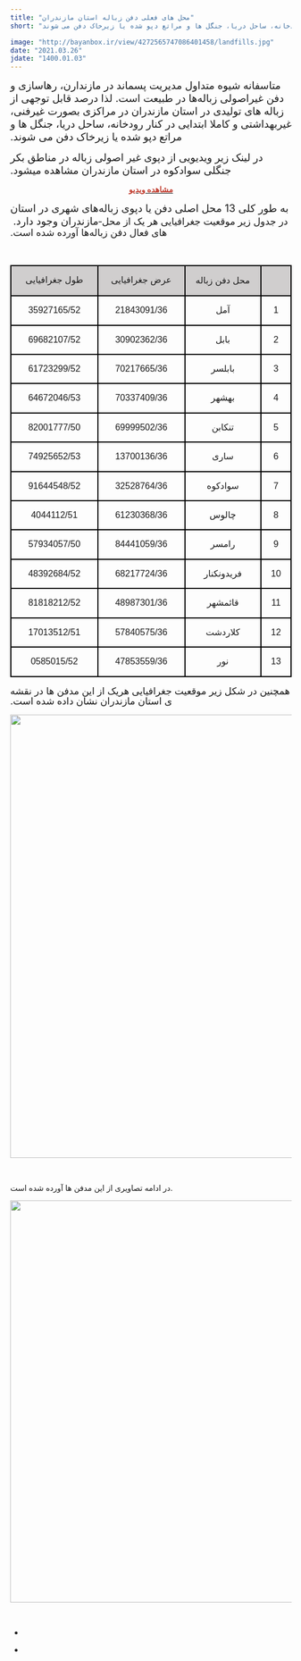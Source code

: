 ```yaml
---
title: "محل های فعلی دفن زباله استان مازندران"
short: "متاسفانه شیوه متداول مدیریت پسماند در مازندارن، رهاسازی و دفن غیراصولی زباله‌ها در طبیعت است. لذا درصد قابل توجهی از زباله ­های تولیدی در استان مازندران در مراکزی بصورت غیرفنی، غیربهداشتی و کاملا ابتدایی در کنار رودخانه، ساحل دریا، جنگل ­ها و مراتع دپو شده یا زیرخاک دفن می ­شوند."

image: "http://bayanbox.ir/view/4272565747086401458/landfills.jpg"
date: "2021.03.26"
jdate: "1400.01.03"
---
```


<div class="post">
<div class="body align"><div class="cnt">
<p><span lang="AR-SA" dir="RTL" style="font-size:14.0pt"><span style=" ">متاسفانه شیوه متداول مدیریت پسماند در مازندارن، رهاسازی و دفن غیراصولی زباله‌ها در طبیعت است. لذا درصد قابل توجهی از زباله ­های تولیدی در استان مازندران در مراکزی بصورت غیرفنی، غیربهداشتی و کاملا ابتدایی در کنار رودخانه، ساحل دریا، جنگل ­ها و مراتع دپو شده یا زیرخاک دفن می ­شوند.</span></span></p>
<p><span lang="AR-SA" dir="RTL" style="font-size:14.0pt"><span style=" ">در لینک زیر ویدیویی از دپوی غیر اصولی زباله در مناطق بکر جنگلی سوادکوه در استان مازندران مشاهده میشود. </span></span></p>
<p style="text-align: center;"><strong><a href="https://as1.cdn.asset.aparat.com/aparat-video/19c4e5f43d3b986f20ee835af6c56dde23477437-360p.mp4"><span style="color:#c0392b;">مشاهده ویدیو</span></a></strong></p>
<p><span lang="AR-SA" dir="RTL" style="font-size:14.0pt"><span style=" ">به طور کلی 13 محل اصلی دفن یا دپوی زباله‌های شهری در استان مازندران وجود دارد.&nbsp;</span></span><span lang="FA" dir="RTL" style="font-size:13.0pt"><span style="line-height:107%"><span style=" ">در جدول زیر موقعیت جغرافیایی هر یک از محل­ های فعال دفن زباله‌ها آورده شده است.</span></span></span></p>
<p><span lang="FA" dir="RTL" style="font-size:13.0pt"><span style="line-height:107%"><span style=" ">&nbsp;</span></span></span></p>
<table class="MsoTableGrid" dir="rtl" style="border-collapse:collapse; border:none" align="center"><tbody>
<tr>
<td valign="top" style="border-bottom:2px solid black; width:39px; padding:0cm 7px 0cm 7px; height:18px; background-color:#d0cece; border-top:2px solid black; border-right:2px solid black; border-left:2px solid black"><p align="center" dir="RTL" style="text-align:center">&nbsp;</p></td>
<td style="border-bottom:2px solid black; width:123px; padding:0cm 7px 0cm 7px; height:18px; background-color:#d0cece; border-top:2px solid black; border-right:none; border-left:2px solid black"><p align="center" dir="RTL" style="text-align:center"><span style="font-size:11pt"><span style="line-height:115%"><span style="direction:rtl"><span style="unicode-bidi:embed"><span style="font-family:Calibri,sans-serif"><span lang="FA" style="font-size:12.0pt"><span style="line-height:115%"><span style=" ">محل دفن زباله</span></span></span></span></span></span></span></span></p></td>
<td valign="top" style="border-bottom:2px solid black; width:142px; padding:0cm 7px 0cm 7px; height:18px; background-color:#d0cece; border-top:2px solid black; border-right:none; border-left:2px solid black"><p align="center" dir="RTL" style="text-align:center"><span style="font-size:11pt"><span style="line-height:115%"><span style="direction:rtl"><span style="unicode-bidi:embed"><span style="font-family:Calibri,sans-serif"><span lang="FA" style="font-size:12.0pt"><span style="line-height:115%"><span style=" ">عرض جغرافیایی</span></span></span></span></span></span></span></span></p></td>
<td valign="top" style="border-bottom:2px solid black; width:142px; padding:0cm 7px 0cm 7px; height:18px; background-color:#d0cece; border-top:2px solid black; border-right:none; border-left:2px solid black"><p align="center" dir="RTL" style="text-align:center"><span style="font-size:11pt"><span style="line-height:115%"><span style="direction:rtl"><span style="unicode-bidi:embed"><span style="font-family:Calibri,sans-serif"><span lang="FA" style="font-size:12.0pt"><span style="line-height:115%"><span style=" ">طول جغرافیایی</span></span></span></span></span></span></span></span></p></td>
</tr>
<tr>
<td valign="top" style="border-bottom:2px solid black; width:39px; padding:0cm 7px 0cm 7px; height:18px; border-top:none; border-right:2px solid black; border-left:2px solid black"><p align="center" dir="RTL" style="text-align:center"><span style="font-size:11pt"><span style="line-height:115%"><span style="direction:rtl"><span style="unicode-bidi:embed"><span style="font-family:Calibri,sans-serif"><span lang="FA" style="font-size:12.0pt"><span style="line-height:115%"><span style=" ">1</span></span></span></span></span></span></span></span></p></td>
<td style="border-bottom:2px solid black; width:123px; padding:0cm 7px 0cm 7px; height:18px; border-top:none; border-right:none; border-left:2px solid black"><p align="center" dir="RTL" style="text-align:center"><span style="font-size:11pt"><span style="line-height:115%"><span style="direction:rtl"><span style="unicode-bidi:embed"><span style="font-family:Calibri,sans-serif"><span lang="FA" style="font-size:12.0pt"><span style="line-height:115%"><span style=" ">آمل</span></span></span></span></span></span></span></span></p></td>
<td valign="top" style="border-bottom:2px solid black; width:142px; padding:0cm 7px 0cm 7px; height:18px; border-top:none; border-right:none; border-left:2px solid black"><p align="center" dir="RTL" style="text-align:center"><span style="font-size:11pt"><span style="line-height:115%"><span style="direction:rtl"><span style="unicode-bidi:embed"><span style="font-family:Calibri,sans-serif"><span lang="FA" style="font-size:12.0pt"><span style="line-height:115%"><span style=" ">21843091/36</span></span></span></span></span></span></span></span></p></td>
<td valign="top" style="border-bottom:2px solid black; width:142px; padding:0cm 7px 0cm 7px; height:18px; border-top:none; border-right:none; border-left:2px solid black"><p align="center" dir="RTL" style="text-align:center"><span style="font-size:11pt"><span style="line-height:115%"><span style="direction:rtl"><span style="unicode-bidi:embed"><span style="font-family:Calibri,sans-serif"><span lang="FA" style="font-size:12.0pt"><span style="line-height:115%"><span style=" ">35927165/52</span></span></span></span></span></span></span></span></p></td>
</tr>
<tr>
<td valign="top" style="border-bottom:2px solid black; width:39px; padding:0cm 7px 0cm 7px; height:18px; border-top:none; border-right:2px solid black; border-left:2px solid black"><p align="center" dir="RTL" style="text-align:center"><span style="font-size:11pt"><span style="line-height:115%"><span style="direction:rtl"><span style="unicode-bidi:embed"><span style="font-family:Calibri,sans-serif"><span lang="FA" style="font-size:12.0pt"><span style="line-height:115%"><span style=" ">2</span></span></span></span></span></span></span></span></p></td>
<td style="border-bottom:2px solid black; width:123px; padding:0cm 7px 0cm 7px; height:18px; border-top:none; border-right:none; border-left:2px solid black"><p align="center" dir="RTL" style="text-align:center"><span style="font-size:11pt"><span style="line-height:115%"><span style="direction:rtl"><span style="unicode-bidi:embed"><span style="font-family:Calibri,sans-serif"><span lang="FA" style="font-size:12.0pt"><span style="line-height:115%"><span style=" ">بابل</span></span></span></span></span></span></span></span></p></td>
<td valign="top" style="border-bottom:2px solid black; width:142px; padding:0cm 7px 0cm 7px; height:18px; border-top:none; border-right:none; border-left:2px solid black"><p align="center" dir="RTL" style="text-align:center"><span style="font-size:11pt"><span style="line-height:115%"><span style="direction:rtl"><span style="unicode-bidi:embed"><span style="font-family:Calibri,sans-serif"><span lang="FA" style="font-size:12.0pt"><span style="line-height:115%"><span style=" ">30902362/36</span></span></span></span></span></span></span></span></p></td>
<td valign="top" style="border-bottom:2px solid black; width:142px; padding:0cm 7px 0cm 7px; height:18px; border-top:none; border-right:none; border-left:2px solid black"><p align="center" dir="RTL" style="text-align:center"><span style="font-size:11pt"><span style="line-height:115%"><span style="direction:rtl"><span style="unicode-bidi:embed"><span style="font-family:Calibri,sans-serif"><span lang="FA" style="font-size:12.0pt"><span style="line-height:115%"><span style=" ">69682107/52</span></span></span></span></span></span></span></span></p></td>
</tr>
<tr>
<td valign="top" style="border-bottom:2px solid black; width:39px; padding:0cm 7px 0cm 7px; height:18px; border-top:none; border-right:2px solid black; border-left:2px solid black"><p align="center" dir="RTL" style="text-align:center"><span style="font-size:11pt"><span style="line-height:115%"><span style="direction:rtl"><span style="unicode-bidi:embed"><span style="font-family:Calibri,sans-serif"><span lang="FA" style="font-size:12.0pt"><span style="line-height:115%"><span style=" ">3</span></span></span></span></span></span></span></span></p></td>
<td style="border-bottom:2px solid black; width:123px; padding:0cm 7px 0cm 7px; height:18px; border-top:none; border-right:none; border-left:2px solid black"><p align="center" dir="RTL" style="text-align:center"><span style="font-size:11pt"><span style="line-height:115%"><span style="direction:rtl"><span style="unicode-bidi:embed"><span style="font-family:Calibri,sans-serif"><span lang="FA" style="font-size:12.0pt"><span style="line-height:115%"><span style=" ">بابلسر</span></span></span></span></span></span></span></span></p></td>
<td style="border-bottom:2px solid black; width:142px; padding:0cm 7px 0cm 7px; height:18px; border-top:none; border-right:none; border-left:2px solid black"><p align="center" dir="RTL" style="text-align:center"><span style="font-size:11pt"><span style="line-height:115%"><span style="direction:rtl"><span style="unicode-bidi:embed"><span style="font-family:Calibri,sans-serif"><span lang="FA" style="font-size:12.0pt"><span style="line-height:115%"><span style=" ">70217665/36</span></span></span></span></span></span></span></span></p></td>
<td style="border-bottom:2px solid black; width:142px; padding:0cm 7px 0cm 7px; height:18px; border-top:none; border-right:none; border-left:2px solid black"><p align="center" dir="RTL" style="text-align:center"><span style="font-size:11pt"><span style="line-height:115%"><span style="direction:rtl"><span style="unicode-bidi:embed"><span style="font-family:Calibri,sans-serif"><span lang="FA" style="font-size:12.0pt"><span style="line-height:115%"><span style=" ">61723299/52</span></span></span></span></span></span></span></span></p></td>
</tr>
<tr>
<td valign="top" style="border-bottom:2px solid black; width:39px; padding:0cm 7px 0cm 7px; height:18px; border-top:none; border-right:2px solid black; border-left:2px solid black"><p align="center" dir="RTL" style="text-align:center"><span style="font-size:11pt"><span style="line-height:115%"><span style="direction:rtl"><span style="unicode-bidi:embed"><span style="font-family:Calibri,sans-serif"><span lang="FA" style="font-size:12.0pt"><span style="line-height:115%"><span style=" ">4</span></span></span></span></span></span></span></span></p></td>
<td style="border-bottom:2px solid black; width:123px; padding:0cm 7px 0cm 7px; height:18px; border-top:none; border-right:none; border-left:2px solid black"><p align="center" dir="RTL" style="text-align:center"><span style="font-size:11pt"><span style="line-height:115%"><span style="direction:rtl"><span style="unicode-bidi:embed"><span style="font-family:Calibri,sans-serif"><span lang="FA" style="font-size:12.0pt"><span style="line-height:115%"><span style=" ">بهشهر</span></span></span></span></span></span></span></span></p></td>
<td valign="top" style="border-bottom:2px solid black; width:142px; padding:0cm 7px 0cm 7px; height:18px; border-top:none; border-right:none; border-left:2px solid black"><p align="center" dir="RTL" style="text-align:center"><span style="font-size:11pt"><span style="line-height:115%"><span style="direction:rtl"><span style="unicode-bidi:embed"><span style="font-family:Calibri,sans-serif"><span lang="FA" style="font-size:12.0pt"><span style="line-height:115%"><span style=" ">70337409/36</span></span></span></span></span></span></span></span></p></td>
<td valign="top" style="border-bottom:2px solid black; width:142px; padding:0cm 7px 0cm 7px; height:18px; border-top:none; border-right:none; border-left:2px solid black"><p align="center" dir="RTL" style="text-align:center"><span style="font-size:11pt"><span style="line-height:115%"><span style="direction:rtl"><span style="unicode-bidi:embed"><span style="font-family:Calibri,sans-serif"><span lang="FA" style="font-size:12.0pt"><span style="line-height:115%"><span style=" ">64672046/53</span></span></span></span></span></span></span></span></p></td>
</tr>
<tr>
<td valign="top" style="border-bottom:2px solid black; width:39px; padding:0cm 7px 0cm 7px; height:18px; border-top:none; border-right:2px solid black; border-left:2px solid black"><p align="center" dir="RTL" style="text-align:center"><span style="font-size:11pt"><span style="line-height:115%"><span style="direction:rtl"><span style="unicode-bidi:embed"><span style="font-family:Calibri,sans-serif"><span lang="FA" style="font-size:12.0pt"><span style="line-height:115%"><span style=" ">5</span></span></span></span></span></span></span></span></p></td>
<td style="border-bottom:2px solid black; width:123px; padding:0cm 7px 0cm 7px; height:18px; border-top:none; border-right:none; border-left:2px solid black"><p align="center" dir="RTL" style="text-align:center"><span style="font-size:11pt"><span style="line-height:115%"><span style="direction:rtl"><span style="unicode-bidi:embed"><span style="font-family:Calibri,sans-serif"><span lang="FA" style="font-size:12.0pt"><span style="line-height:115%"><span style=" ">تنکابن</span></span></span></span></span></span></span></span></p></td>
<td valign="top" style="border-bottom:2px solid black; width:142px; padding:0cm 7px 0cm 7px; height:18px; border-top:none; border-right:none; border-left:2px solid black"><p align="center" dir="RTL" style="text-align:center"><span style="font-size:11pt"><span style="line-height:115%"><span style="direction:rtl"><span style="unicode-bidi:embed"><span style="font-family:Calibri,sans-serif"><span lang="FA" style="font-size:12.0pt"><span style="line-height:115%"><span style=" ">69999502/36</span></span></span></span></span></span></span></span></p></td>
<td valign="top" style="border-bottom:2px solid black; width:142px; padding:0cm 7px 0cm 7px; height:18px; border-top:none; border-right:none; border-left:2px solid black"><p align="center" dir="RTL" style="text-align:center"><span style="font-size:11pt"><span style="line-height:115%"><span style="direction:rtl"><span style="unicode-bidi:embed"><span style="font-family:Calibri,sans-serif"><span lang="FA" style="font-size:12.0pt"><span style="line-height:115%"><span style=" ">82001777/50</span></span></span></span></span></span></span></span></p></td>
</tr>
<tr>
<td valign="top" style="border-bottom:2px solid black; width:39px; padding:0cm 7px 0cm 7px; height:18px; border-top:none; border-right:2px solid black; border-left:2px solid black"><p align="center" dir="RTL" style="text-align:center"><span style="font-size:11pt"><span style="line-height:115%"><span style="direction:rtl"><span style="unicode-bidi:embed"><span style="font-family:Calibri,sans-serif"><span lang="FA" style="font-size:12.0pt"><span style="line-height:115%"><span style=" ">6</span></span></span></span></span></span></span></span></p></td>
<td style="border-bottom:2px solid black; width:123px; padding:0cm 7px 0cm 7px; height:18px; border-top:none; border-right:none; border-left:2px solid black"><p align="center" dir="RTL" style="text-align:center"><span style="font-size:11pt"><span style="line-height:115%"><span style="direction:rtl"><span style="unicode-bidi:embed"><span style="font-family:Calibri,sans-serif"><span lang="FA" style="font-size:12.0pt"><span style="line-height:115%"><span style=" ">ساری</span></span></span></span></span></span></span></span></p></td>
<td valign="top" style="border-bottom:2px solid black; width:142px; padding:0cm 7px 0cm 7px; height:18px; border-top:none; border-right:none; border-left:2px solid black"><p align="center" dir="RTL" style="text-align:center"><span style="font-size:11pt"><span style="line-height:115%"><span style="direction:rtl"><span style="unicode-bidi:embed"><span style="font-family:Calibri,sans-serif"><span lang="FA" style="font-size:12.0pt"><span style="line-height:115%"><span style=" ">13700136/36</span></span></span></span></span></span></span></span></p></td>
<td valign="top" style="border-bottom:2px solid black; width:142px; padding:0cm 7px 0cm 7px; height:18px; border-top:none; border-right:none; border-left:2px solid black"><p align="center" dir="RTL" style="text-align:center"><span style="font-size:11pt"><span style="line-height:115%"><span style="direction:rtl"><span style="unicode-bidi:embed"><span style="font-family:Calibri,sans-serif"><span lang="FA" style="font-size:12.0pt"><span style="line-height:115%"><span style=" ">74925652/53</span></span></span></span></span></span></span></span></p></td>
</tr>
<tr>
<td valign="top" style="border-bottom:2px solid black; width:39px; padding:0cm 7px 0cm 7px; height:18px; border-top:none; border-right:2px solid black; border-left:2px solid black"><p align="center" dir="RTL" style="text-align:center"><span style="font-size:11pt"><span style="line-height:115%"><span style="direction:rtl"><span style="unicode-bidi:embed"><span style="font-family:Calibri,sans-serif"><span lang="FA" style="font-size:12.0pt"><span style="line-height:115%"><span style=" ">7</span></span></span></span></span></span></span></span></p></td>
<td style="border-bottom:2px solid black; width:123px; padding:0cm 7px 0cm 7px; height:18px; border-top:none; border-right:none; border-left:2px solid black"><p align="center" dir="RTL" style="text-align:center"><span style="font-size:11pt"><span style="line-height:115%"><span style="direction:rtl"><span style="unicode-bidi:embed"><span style="font-family:Calibri,sans-serif"><span lang="FA" style="font-size:12.0pt"><span style="line-height:115%"><span style=" ">سوادکوه</span></span></span></span></span></span></span></span></p></td>
<td valign="top" style="border-bottom:2px solid black; width:142px; padding:0cm 7px 0cm 7px; height:18px; border-top:none; border-right:none; border-left:2px solid black"><p align="center" dir="RTL" style="text-align:center"><span style="font-size:11pt"><span style="line-height:115%"><span style="direction:rtl"><span style="unicode-bidi:embed"><span style="font-family:Calibri,sans-serif"><span lang="FA" style="font-size:12.0pt"><span style="line-height:115%"><span style=" ">32528764/36</span></span></span></span></span></span></span></span></p></td>
<td valign="top" style="border-bottom:2px solid black; width:142px; padding:0cm 7px 0cm 7px; height:18px; border-top:none; border-right:none; border-left:2px solid black"><p align="center" dir="RTL" style="text-align:center"><span style="font-size:11pt"><span style="line-height:115%"><span style="direction:rtl"><span style="unicode-bidi:embed"><span style="font-family:Calibri,sans-serif"><span lang="FA" style="font-size:12.0pt"><span style="line-height:115%"><span style=" ">91644548/52</span></span></span></span></span></span></span></span></p></td>
</tr>
<tr>
<td valign="top" style="border-bottom:2px solid black; width:39px; padding:0cm 7px 0cm 7px; height:18px; border-top:none; border-right:2px solid black; border-left:2px solid black"><p align="center" dir="RTL" style="text-align:center"><span style="font-size:11pt"><span style="line-height:115%"><span style="direction:rtl"><span style="unicode-bidi:embed"><span style="font-family:Calibri,sans-serif"><span lang="FA" style="font-size:12.0pt"><span style="line-height:115%"><span style=" ">8</span></span></span></span></span></span></span></span></p></td>
<td style="border-bottom:2px solid black; width:123px; padding:0cm 7px 0cm 7px; height:18px; border-top:none; border-right:none; border-left:2px solid black"><p align="center" dir="RTL" style="text-align:center"><span style="font-size:11pt"><span style="line-height:115%"><span style="direction:rtl"><span style="unicode-bidi:embed"><span style="font-family:Calibri,sans-serif"><span lang="FA" style="font-size:12.0pt"><span style="line-height:115%"><span style=" ">چالوس</span></span></span></span></span></span></span></span></p></td>
<td valign="top" style="border-bottom:2px solid black; width:142px; padding:0cm 7px 0cm 7px; height:18px; border-top:none; border-right:none; border-left:2px solid black"><p align="center" dir="RTL" style="text-align:center"><span style="font-size:11pt"><span style="line-height:115%"><span style="direction:rtl"><span style="unicode-bidi:embed"><span style="font-family:Calibri,sans-serif"><span lang="FA" style="font-size:12.0pt"><span style="line-height:115%"><span style=" ">61230368/36</span></span></span></span></span></span></span></span></p></td>
<td valign="top" style="border-bottom:2px solid black; width:142px; padding:0cm 7px 0cm 7px; height:18px; border-top:none; border-right:none; border-left:2px solid black"><p align="center" dir="RTL" style="text-align:center"><span style="font-size:11pt"><span style="line-height:115%"><span style="direction:rtl"><span style="unicode-bidi:embed"><span style="font-family:Calibri,sans-serif"><span lang="FA" style="font-size:12.0pt"><span style="line-height:115%"><span style=" ">4044112/51</span></span></span></span></span></span></span></span></p></td>
</tr>
<tr>
<td valign="top" style="border-bottom:2px solid black; width:39px; padding:0cm 7px 0cm 7px; height:18px; border-top:none; border-right:2px solid black; border-left:2px solid black"><p align="center" dir="RTL" style="text-align:center"><span style="font-size:11pt"><span style="line-height:115%"><span style="direction:rtl"><span style="unicode-bidi:embed"><span style="font-family:Calibri,sans-serif"><span lang="FA" style="font-size:12.0pt"><span style="line-height:115%"><span style=" ">9</span></span></span></span></span></span></span></span></p></td>
<td style="border-bottom:2px solid black; width:123px; padding:0cm 7px 0cm 7px; height:18px; border-top:none; border-right:none; border-left:2px solid black"><p align="center" dir="RTL" style="text-align:center"><span style="font-size:11pt"><span style="line-height:115%"><span style="direction:rtl"><span style="unicode-bidi:embed"><span style="font-family:Calibri,sans-serif"><span lang="FA" style="font-size:12.0pt"><span style="line-height:115%"><span style=" ">رامسر</span></span></span></span></span></span></span></span></p></td>
<td valign="top" style="border-bottom:2px solid black; width:142px; padding:0cm 7px 0cm 7px; height:18px; border-top:none; border-right:none; border-left:2px solid black"><p align="center" dir="RTL" style="text-align:center"><span style="font-size:11pt"><span style="line-height:115%"><span style="direction:rtl"><span style="unicode-bidi:embed"><span style="font-family:Calibri,sans-serif"><span lang="FA" style="font-size:12.0pt"><span style="line-height:115%"><span style=" ">84441059/36</span></span></span></span></span></span></span></span></p></td>
<td valign="top" style="border-bottom:2px solid black; width:142px; padding:0cm 7px 0cm 7px; height:18px; border-top:none; border-right:none; border-left:2px solid black"><p align="center" dir="RTL" style="text-align:center"><span style="font-size:11pt"><span style="line-height:115%"><span style="direction:rtl"><span style="unicode-bidi:embed"><span style="font-family:Calibri,sans-serif"><span lang="FA" style="font-size:12.0pt"><span style="line-height:115%"><span style=" ">57934057/50</span></span></span></span></span></span></span></span></p></td>
</tr>
<tr>
<td valign="top" style="border-bottom:2px solid black; width:39px; padding:0cm 7px 0cm 7px; height:18px; border-top:none; border-right:2px solid black; border-left:2px solid black"><p align="center" dir="RTL" style="text-align:center"><span style="font-size:11pt"><span style="line-height:115%"><span style="direction:rtl"><span style="unicode-bidi:embed"><span style="font-family:Calibri,sans-serif"><span lang="FA" style="font-size:12.0pt"><span style="line-height:115%"><span style=" ">10</span></span></span></span></span></span></span></span></p></td>
<td style="border-bottom:2px solid black; width:123px; padding:0cm 7px 0cm 7px; height:18px; border-top:none; border-right:none; border-left:2px solid black"><p align="center" dir="RTL" style="text-align:center"><span style="font-size:11pt"><span style="line-height:115%"><span style="direction:rtl"><span style="unicode-bidi:embed"><span style="font-family:Calibri,sans-serif"><span lang="FA" style="font-size:12.0pt"><span style="line-height:115%"><span style=" ">فریدونکنار</span></span></span></span></span></span></span></span></p></td>
<td style="border-bottom:2px solid black; width:142px; padding:0cm 7px 0cm 7px; height:18px; border-top:none; border-right:none; border-left:2px solid black"><p align="center" dir="RTL" style="text-align:center"><span style="font-size:11pt"><span style="line-height:115%"><span style="direction:rtl"><span style="unicode-bidi:embed"><span style="font-family:Calibri,sans-serif"><span lang="FA" style="font-size:12.0pt"><span style="line-height:115%"><span style=" ">68217724/36</span></span></span></span></span></span></span></span></p></td>
<td style="border-bottom:2px solid black; width:142px; padding:0cm 7px 0cm 7px; height:18px; border-top:none; border-right:none; border-left:2px solid black"><p align="center" dir="RTL" style="text-align:center"><span style="font-size:11pt"><span style="line-height:115%"><span style="direction:rtl"><span style="unicode-bidi:embed"><span style="font-family:Calibri,sans-serif"><span lang="FA" style="font-size:12.0pt"><span style="line-height:115%"><span style=" ">48392684/52</span></span></span></span></span></span></span></span></p></td>
</tr>
<tr>
<td valign="top" style="border-bottom:2px solid black; width:39px; padding:0cm 7px 0cm 7px; height:18px; border-top:none; border-right:2px solid black; border-left:2px solid black"><p align="center" dir="RTL" style="text-align:center"><span style="font-size:11pt"><span style="line-height:115%"><span style="direction:rtl"><span style="unicode-bidi:embed"><span style="font-family:Calibri,sans-serif"><span lang="FA" style="font-size:12.0pt"><span style="line-height:115%"><span style=" ">11</span></span></span></span></span></span></span></span></p></td>
<td style="border-bottom:2px solid black; width:123px; padding:0cm 7px 0cm 7px; height:18px; border-top:none; border-right:none; border-left:2px solid black"><p align="center" dir="RTL" style="text-align:center"><span style="font-size:11pt"><span style="line-height:115%"><span style="direction:rtl"><span style="unicode-bidi:embed"><span style="font-family:Calibri,sans-serif"><span lang="FA" style="font-size:12.0pt"><span style="line-height:115%"><span style=" ">قائمشهر</span></span></span></span></span></span></span></span></p></td>
<td style="border-bottom:2px solid black; width:142px; padding:0cm 7px 0cm 7px; height:18px; border-top:none; border-right:none; border-left:2px solid black"><p align="center" dir="RTL" style="text-align:center"><span style="font-size:11pt"><span style="line-height:115%"><span style="direction:rtl"><span style="unicode-bidi:embed"><span style="font-family:Calibri,sans-serif"><span lang="FA" style="font-size:12.0pt"><span style="line-height:115%"><span style=" ">48987301/36</span></span></span></span></span></span></span></span></p></td>
<td style="border-bottom:2px solid black; width:142px; padding:0cm 7px 0cm 7px; height:18px; border-top:none; border-right:none; border-left:2px solid black"><p align="center" dir="RTL" style="text-align:center"><span style="font-size:11pt"><span style="line-height:115%"><span style="direction:rtl"><span style="unicode-bidi:embed"><span style="font-family:Calibri,sans-serif"><span lang="FA" style="font-size:12.0pt"><span style="line-height:115%"><span style=" ">81818212/52</span></span></span></span></span></span></span></span></p></td>
</tr>
<tr>
<td valign="top" style="border-bottom:2px solid black; width:39px; padding:0cm 7px 0cm 7px; height:18px; border-top:none; border-right:2px solid black; border-left:2px solid black"><p align="center" dir="RTL" style="text-align:center"><span style="font-size:11pt"><span style="line-height:115%"><span style="direction:rtl"><span style="unicode-bidi:embed"><span style="font-family:Calibri,sans-serif"><span lang="FA" style="font-size:12.0pt"><span style="line-height:115%"><span style=" ">12</span></span></span></span></span></span></span></span></p></td>
<td style="border-bottom:2px solid black; width:123px; padding:0cm 7px 0cm 7px; height:18px; border-top:none; border-right:none; border-left:2px solid black"><p align="center" dir="RTL" style="text-align:center"><span style="font-size:11pt"><span style="line-height:115%"><span style="direction:rtl"><span style="unicode-bidi:embed"><span style="font-family:Calibri,sans-serif"><span lang="FA" style="font-size:12.0pt"><span style="line-height:115%"><span style=" ">کلاردشت</span></span></span></span></span></span></span></span></p></td>
<td valign="top" style="border-bottom:2px solid black; width:142px; padding:0cm 7px 0cm 7px; height:18px; border-top:none; border-right:none; border-left:2px solid black"><p align="center" dir="RTL" style="text-align:center"><span style="font-size:11pt"><span style="line-height:115%"><span style="direction:rtl"><span style="unicode-bidi:embed"><span style="font-family:Calibri,sans-serif"><span lang="FA" style="font-size:12.0pt"><span style="line-height:115%"><span style=" ">57840575/36</span></span></span></span></span></span></span></span></p></td>
<td valign="top" style="border-bottom:2px solid black; width:142px; padding:0cm 7px 0cm 7px; height:18px; border-top:none; border-right:none; border-left:2px solid black"><p align="center" dir="RTL" style="text-align:center"><span style="font-size:11pt"><span style="line-height:115%"><span style="direction:rtl"><span style="unicode-bidi:embed"><span style="font-family:Calibri,sans-serif"><span lang="FA" style="font-size:12.0pt"><span style="line-height:115%"><span style=" ">17013512/51</span></span></span></span></span></span></span></span></p></td>
</tr>
<tr>
<td valign="top" style="border-bottom:2px solid black; width:39px; padding:0cm 7px 0cm 7px; height:18px; border-top:none; border-right:2px solid black; border-left:2px solid black"><p align="center" dir="RTL" style="text-align:center"><span style="font-size:11pt"><span style="line-height:115%"><span style="direction:rtl"><span style="unicode-bidi:embed"><span style="font-family:Calibri,sans-serif"><span lang="FA" style="font-size:12.0pt"><span style="line-height:115%"><span style=" ">13</span></span></span></span></span></span></span></span></p></td>
<td style="border-bottom:2px solid black; width:123px; padding:0cm 7px 0cm 7px; height:18px; border-top:none; border-right:none; border-left:2px solid black"><p align="center" dir="RTL" style="text-align:center"><span style="font-size:11pt"><span style="line-height:115%"><span style="direction:rtl"><span style="unicode-bidi:embed"><span style="font-family:Calibri,sans-serif"><span lang="FA" style="font-size:12.0pt"><span style="line-height:115%"><span style=" ">نور</span></span></span></span></span></span></span></span></p></td>
<td valign="top" style="border-bottom:2px solid black; width:142px; padding:0cm 7px 0cm 7px; height:18px; border-top:none; border-right:none; border-left:2px solid black"><p align="center" dir="RTL" style="text-align:center"><span style="font-size:11pt"><span style="line-height:115%"><span style="direction:rtl"><span style="unicode-bidi:embed"><span style="font-family:Calibri,sans-serif"><span lang="FA" style="font-size:12.0pt"><span style="line-height:115%"><span style=" ">47853559/36</span></span></span></span></span></span></span></span></p></td>
<td valign="top" style="border-bottom:2px solid black; width:142px; padding:0cm 7px 0cm 7px; height:18px; border-top:none; border-right:none; border-left:2px solid black"><p align="center" dir="RTL" style="text-align:center"><span style="font-size:11pt"><span style="line-height:115%"><span style="direction:rtl"><span style="unicode-bidi:embed"><span style="font-family:Calibri,sans-serif"><span lang="FA" style="font-size:12.0pt"><span style="line-height:115%"><span style=" ">0585015/52</span></span></span></span></span></span></span></span></p></td>
</tr>
</tbody></table>
<p></p>
<p><span lang="FA" dir="RTL" style="font-size:13.0pt"><span style="line-height:107%"><span style=" ">همچنین در شکل زیر&nbsp;موقعیت جغرافیایی هریک از این مدفن ها در نقشه ­ی استان مازندران نشان داده شده است.</span></span></span></p>
<p style="text-align: center;"><a target="_blank" href="//bayanbox.ir/info/4272565747086401458/landfills"><img height="794" width="1122" src="//bayanbox.ir/view/4272565747086401458/landfills.jpg"></a></p>
<p>&nbsp;</p>
<p>در ادامه تصاویری از این مدفن ها آورده شده است.</p>
<p style="text-align: center;">
<img height="720" width="1280" src="//bayanbox.ir/view/5039998006582656165/Presentation1.jpg"></p>
<p>&nbsp;</p>
</div></div>
<div class="post_detail">
<div class="cnt">
<div class="det_left">
<ul>
<li class="nobg"><span class="date"></span></li>
</ul>
</div>
<div class="det_right">
<ul>
<li><span class="author"></span></li>
</ul>
</div>
<div class="clear"></div>
</div>
</div></div>
